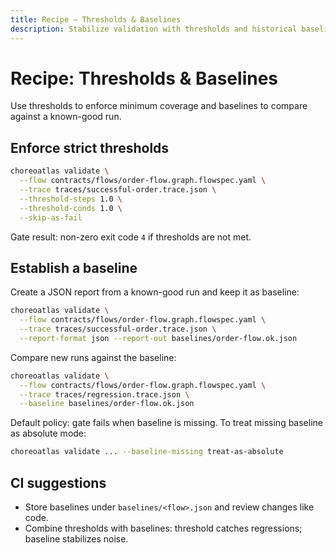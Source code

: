 ```yaml
---
title: Recipe — Thresholds & Baselines
description: Stabilize validation with thresholds and historical baselines.
---
```


# Recipe: Thresholds & Baselines

Use thresholds to enforce minimum coverage and baselines to compare against a known-good run.

## Enforce strict thresholds

```bash
choreoatlas validate \
  --flow contracts/flows/order-flow.graph.flowspec.yaml \
  --trace traces/successful-order.trace.json \
  --threshold-steps 1.0 \
  --threshold-conds 1.0 \
  --skip-as-fail
```

Gate result: non-zero exit code `4` if thresholds are not met.

## Establish a baseline

Create a JSON report from a known-good run and keep it as baseline:

```bash
choreoatlas validate \
  --flow contracts/flows/order-flow.graph.flowspec.yaml \
  --trace traces/successful-order.trace.json \
  --report-format json --report-out baselines/order-flow.ok.json
```

Compare new runs against the baseline:

```bash
choreoatlas validate \
  --flow contracts/flows/order-flow.graph.flowspec.yaml \
  --trace traces/regression.trace.json \
  --baseline baselines/order-flow.ok.json
```

Default policy: gate fails when baseline is missing. To treat missing baseline as absolute mode:

```bash
choreoatlas validate ... --baseline-missing treat-as-absolute
```

## CI suggestions

- Store baselines under `baselines/<flow>.json` and review changes like code.
- Combine thresholds with baselines: threshold catches regressions; baseline stabilizes noise.

